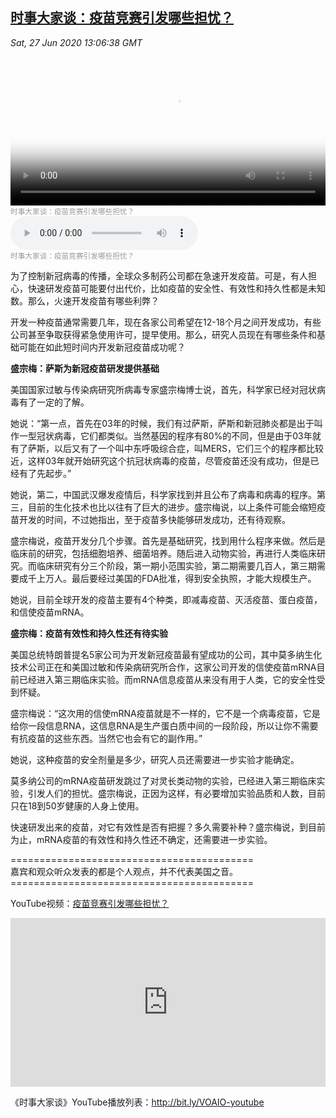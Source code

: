 <!--1593276082000-->
[时事大家谈：疫苗竞赛引发哪些担忧？](https://www.voachinese.com/a/voaweishi-20200627-voaio-covid19-vaccine-concerns/5479842.html)
------

<div><i>Sat, 27 Jun 2020 13:06:38 GMT</i></div><video poster="https://images.weserv.nl?url=gdb.voanews.com/9dfed044-1816-4208-9814-2af898d1fc59_tv_r1_s_w900.jpg" src="https://av.voanews.com/Videoroot/Pangeavideo/2020/06/9/9d/9dfed044-1816-4208-9814-2af898d1fc59_240p.mp4" style="width:100%" controls></video><div><small style="color: #999;">时事大家谈：疫苗竞赛引发哪些担忧？</small></div><audio src="https://av.voanews.com/clips/VCH/2020/06/27/620c8ab2-a41c-4e8c-ac0a-14af96a7200d.mp3" controls></audio><div><small style="color: #999;">时事大家谈：疫苗竞赛引发哪些担忧？</small></div><p>为了控制新冠病毒的传播，全球众多制药公司都在急速开发疫苗。可是，有人担心，快速研发疫苗可能要付出代价，比如疫苗的安全性、有效性和持久性都是未知数。那么，火速开发疫苗有哪些利弊？</p><p>开发一种疫苗通常需要几年，现在各家公司希望在12-18个月之间开发成功，有些公司甚至争取获得紧急使用许可，提早使用。那么，研究人员现在有哪些条件和基础可能在如此短时间内开发新冠疫苗成功呢？</p><p><strong>盛宗梅：萨斯为新冠疫苗研发提供基础</strong></p><p>美国国家过敏与传染病研究所病毒专家盛宗梅博士说，首先，科学家已经对冠状病毒有了一定的了解。</p><p>她说：“第一点，首先在03年的时候，我们有过萨斯，萨斯和新冠肺炎都是出于叫作一型冠状病毒，它们都类似。当然基因的程序有80%的不同，但是由于03年就有了萨斯，以后又有了一个叫中东呼吸综合症，叫MERS，它们三个的程序都比较近，这样03年就开始研究这个抗冠状病毒的疫苗，尽管疫苗还没有成功，但是已经有了先起步。”</p><p>她说，第二，中国武汉爆发疫情后，科学家找到并且公布了病毒和病毒的程序。第三，目前的生化技术也比以往有了巨大的进步。盛宗梅说，以上条件可能会缩短疫苗开发的时间，不过她指出，至于疫苗多快能够研发成功，还有待观察。</p><p>盛宗梅说，疫苗开发分几个步骤。首先是基础研究，找到用什么程序来做。然后是临床前的研究，包括细胞培养、细菌培养。随后进入动物实验，再进行人类临床研究。而临床研究有分三个阶段，第一期小范围实验，第二期需要几百人，第三期需要成千上万人。最后要经过美国的FDA批准，得到安全执照，才能大规模生产。</p><p>她说，目前全球开发的疫苗主要有4个种类，即减毒疫苗、灭活疫苗、蛋白疫苗，和信使疫苗mRNA。</p><p><strong>盛宗梅：疫苗有效性和持久性还有待实验</strong></p><p>美国总统特朗普提名5家公司为开发新冠疫苗最有望成功的公司，其中莫多纳生化技术公司正在和美国过敏和传染病研究所合作，这家公司开发的信使疫苗mRNA目前已经进入第三期临床实验。而mRNA信息疫苗从来没有用于人类，它的安全性受到怀疑。</p><p>盛宗梅说：“这次用的信使mRNA疫苗就是不一样的，它不是一个病毒疫苗，它是给你一段信息RNA，这信息RNA是生产蛋白质中间的一段阶段，所以让你不需要有抗疫苗的这些东西。当然它也会有它的副作用。”</p><p>她说，这种疫苗的安全剂量是多少，研究人员还需要进一步实验才能确定。</p><p>莫多纳公司的mRNA疫苗研发跳过了对灵长类动物的实验，已经进入第三期临床实验，引发人们的担忧。盛宗梅说，正因为这样，有必要增加实验品质和人数，目前只在18到50岁健康的人身上使用。</p><p>快速研发出来的疫苗，对它有效性是否有把握？多久需要补种？盛宗梅说，到目前为止，mRNA疫苗的有效性和持久性还不确定，还需要进一步实验。</p><p>==========================================<br />嘉宾和观众听众发表的都是个人观点，并不代表美国之音。<br />==========================================</p><p>YouTube视频：<a class="wsw__a" href="https://www.youtube.com/watch?v=qviAFoG7RXY" target="_blank">疫苗竞赛引发哪些担忧？</a></p><iframe src="https://www.youtube.com/embed/qviAFoG7RXY?&&&enablejsapi=1" frameborder="0" width="100%"  style="min-height:270px" class="external-content YouTube"><a href="https://www.youtube.com/watch?v=qviAFoG7RXY&&&">YouTube</a></iframe><p>《时事大家谈》YouTube播放列表：<a class="wsw__a" href="http://bit.ly/VOAIO-youtube" style="font-size: 1em;" target="_blank">http://bit.ly/VOAIO-youtube</a></p>
